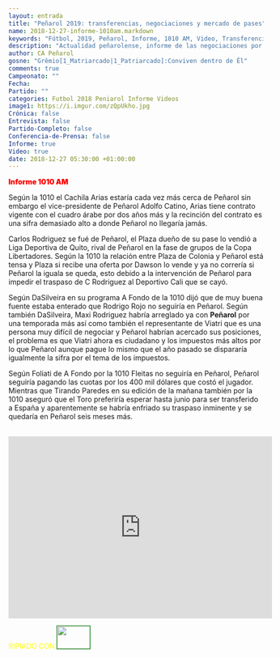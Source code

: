 ```yaml
---
layout: entrada
title: "Peñarol 2019: transferencias, negociaciones y mercado de pases"
name: 2018-12-27-informe-1010am.markdown
keywords: "Fútbol, 2019, Peñarol, Informe, 1010 AM, Video, Transferencias, Negociaciones, Mercado de Pases, Pretemporada 2019"
description: "Actualidad peñarolense, informe de las negociaciones por Maxi Rodriguez, Viatri, Estoyanoff y Novick, Arias se acercaría a Peñarol después del alejamiento de C Rodriguez a Liga de Quito y Lucas Hernández junto a Rodrigo Rojo podrían irse de Peñarol, habría ofertas del exterior"
author: CA Peñarol
gosne: "Grêmio[1_Matriarcado|1_Patriarcado]:Conviven dentro de Êl"
comments: true
Campeonato: ""
Fecha:
Partido: ""
categories: Futbol 2018 Peniarol Informe Videos
image1: https://i.imgur.com/zQpUkho.jpg
Crónica: false
Entrevista: false
Partido-Completo: false
Conferencia-de-Prensa: false
Informe: true
Video: true
date: 2018-12-27 05:30:00 +01:00:00
---
```

<!---https://i.imgur.com/6AhlLin.png
Campeonato: <span>{{ page.Campeonato }}</span><br>
Fecha: <span>{{ page.Fecha }}</span><br>
Encuentro: <span>{{ page.Partido }}</span><br>-->
<span style="color:red;font-weight:900">Informe 1010 AM</span>

Según la 1010 el Cachila Arias estaría cada vez más cerca de Peñarol sin embargo el vice-presidente de Peñarol Adolfo Catino, Arias tiene contrato vigente con el cuadro árabe por dos años más y la recinción del contrato es una sifra demasiado alto a donde Peñarol no llegaría jamás.

Carlos Rodriguez se fué de Peñarol, el Plaza dueño de su pase lo vendió a Liga Deportiva de Quito, rival de Peñarol en la fase de grupos de la Copa Libertadores. Según la 1010 la relación entre Plaza de Colonia y Peñarol está tensa y Plaza si recibe una oferta por Dawson lo vende y ya no correría si Peñarol la iguala se queda, esto debido a la intervención de Peñarol para impedir el traspaso de C Rodriguez al Deportivo Cali que se cayó.

Según DaSilveira en su programa A Fondo de la 1010 dijó que de muy buena fuente estaba enterado que Rodrigo Rojo no seguiría en Peñarol. Según también DaSilveira, Maxi Rodriguez habría arreglado ya con **Peñarol** por una temporada más así como también el representante de Viatri que es una persona muy difícil de negociar y Peñarol habrían acercado sus posiciones, el problema es que Viatri ahora es ciudadano y los impuestos más altos por lo que Peñarol aunque pague lo mismo que el año pasado se dispararía igualmente la sifra por el tema de los impuestos.

Según Foliati de A Fondo por la 1010 Fleitas no seguiría en Peñarol, Peñarol seguiría pagando las cuotas por los 400 mil dólares que costó el jugador. Mientras que Tirando Paredes en su edición de la mañana también por la 1010 aseguró que el Toro preferiría esperar hasta junio para ser transferido a España y aparentemente se habría enfriado su traspaso inminente y se quedaría en Peñarol seis meses más.

<br>

<iframe width="521" height="360" src="https://www.youtube.com/embed/PUOUzlfq49E" frameborder="0" allow="accelerometer; autoplay; encrypted-media; gyroscope; picture-in-picture" allowfullscreen></iframe>

<br>

<span style="color:yellow;">RIPIADO CON</span> <a href="http://ffmpeg.org"><img src="{{ site.url }}/images/ffmpeg.png" width="65px" height="45px" style="border:1px solid green;"></a>
